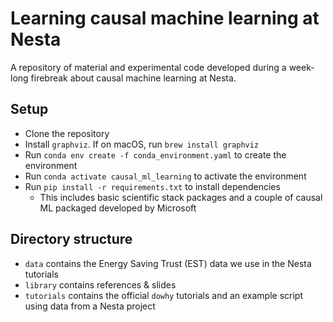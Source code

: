 # Learning causal machine learning at Nesta

A repository of material and experimental code developed during a week-long firebreak about causal machine learning at Nesta.

## Setup

* Clone the repository
* Install `graphviz`. If on macOS, run `brew install graphviz`
* Run `conda env create -f conda_environment.yaml` to create the environment
* Run `conda activate causal_ml_learning` to activate the environment
* Run `pip install -r requirements.txt` to install dependencies
  * This includes basic scientific stack packages and a couple of causal ML packaged developed by Microsoft

## Directory structure
* `data` contains the Energy Saving Trust (EST) data we use in the Nesta tutorials
* `library` contains references & slides
* `tutorials` contains the official `dowhy` tutorials and an example script using data from a Nesta project


